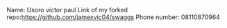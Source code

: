 Name: Usoro victor paul
Link of my forked repo:https://github.com/jamexvic04/swaggs
Phone number: 08110870964
